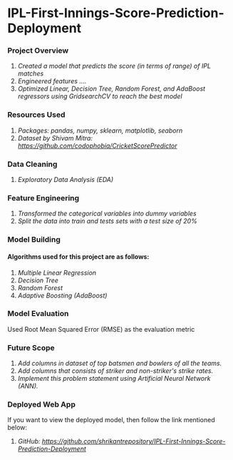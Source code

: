 # IPL-First-Innings-Score-Prediction-Deployment
### Project Overview
1. *Created a model that predicts the score (in terms of range) of IPL matches*
1. *Engineered features ....*
3. *Optimized Linear, Decision Tree, Random Forest, and AdaBoost regressors using GridsearchCV to reach the best model*


### Resources Used
1. *Packages: pandas, numpy, sklearn, matplotlib, seaborn*
1. *Dataset by Shivam Mitra: https://github.com/codophobia/CricketScorePredictor*

### Data Cleaning
1. *Exploratory Data Analysis (EDA)*

### Feature Engineering
1. *Transformed the categorical variables into dummy variables*
2. *Split the data into train and tests sets with a test size of 20%*

### Model Building
#### Algorithms used for this project are as follows:
1. *Multiple Linear Regression*
2. *Decision Tree*
3. *Random Forest*
4. *Adaptive Boosting (AdaBoost)*

### Model Evaluation
Used Root Mean Squared Error (RMSE) as the evaluation metric

### Future Scope
1. *Add columns in dataset of top batsmen and bowlers of all the teams.*
2. *Add columns that consists of striker and non-striker's strike rates.*
3. *Implement this problem statement using Artificial Neural Network (ANN).*

### Deployed Web App
If you want to view the deployed model, then follow the link mentioned below:
1. *GitHub: https://github.com/shrikantrepository/IPL-First-Innings-Score-Prediction-Deployment*

